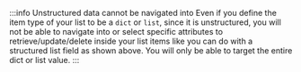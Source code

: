 :::info Unstructured data cannot be navigated into
Even if you define the item type of your list to be a ```dict``` or ```list```, since it is unstructured, you will not
be able to navigate into or select specific attributes to retrieve/update/delete inside your list items like you
can do with a structured list field as shown above. You will only be able to target the entire dict or list value.
:::